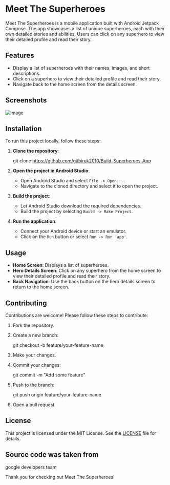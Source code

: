 # Meet The Superheroes

Meet The Superheroes is a mobile application built with Android Jetpack Compose. The app showcases a list of unique superheroes, each with their own detailed stories and abilities. Users can click on any superhero to view their detailed profile and read their story.


## Features
- Display a list of superheroes with their names, images, and short descriptions.
- Click on a superhero to view their detailed profile and read their story.
- Navigate back to the home screen from the details screen.

## Screenshots
![image](https://github.com/gitbiruk2010/Build-Superheroes-App/assets/103274295/8cba917b-df7f-487e-aca9-47a7c9280a8d)


## Installation
To run this project locally, follow these steps:

1. **Clone the repository**:
    
    git clone https://github.com/gitbiruk2010/Build-Superheroes-App
  

2. **Open the project in Android Studio**:
    - Open Android Studio and select `File -> Open...`.
    - Navigate to the cloned directory and select it to open the project.

3. **Build the project**:
    - Let Android Studio download the required dependencies.
    - Build the project by selecting `Build -> Make Project`.

4. **Run the application**:
    - Connect your Android device or start an emulator.
    - Click on the `Run` button or select `Run -> Run 'app'`.

## Usage
- **Home Screen**: Displays a list of superheroes.
- **Hero Details Screen**: Click on any superhero from the home screen to view their detailed profile and read their story.
- **Back Navigation**: Use the back button on the hero details screen to return to the home screen.

## Contributing
Contributions are welcome! Please follow these steps to contribute:

1. Fork the repository.
2. Create a new branch:
    
    git checkout -b feature/your-feature-name
    
3. Make your changes.
4. Commit your changes:
    
    git commit -m "Add some feature"
    
5. Push to the branch:
    
    git push origin feature/your-feature-name
    
6. Open a pull request.

## License
This project is licensed under the MIT License. See the [LICENSE](LICENSE) file for details.

## Source code was taken from
google developers team

Thank you for checking out Meet The Superheroes!
